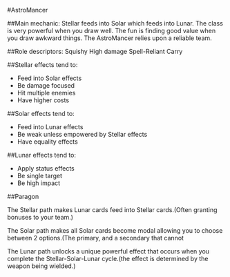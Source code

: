 #AstroMancer

##Main mechanic:
Stellar feeds into Solar which feeds into Lunar.
The class is very powerful when you draw well.
The fun is finding good value when you draw awkward things.
The AstroMancer relies upon a reliable team.


##Role descriptors:
Squishy
High damage
Spell-Reliant
Carry


##Stellar effects tend to:
- Feed into Solar effects
- Be damage focused
- Hit multiple enemies
- Have higher costs


##Solar effects tend to:
- Feed into Lunar effects
- Be weak unless empowered by Stellar effects
- Have equality effects


##Lunar effects tend to:
- Apply status effects
- Be single target
- Be high impact


##Paragon

The Stellar path makes Lunar cards feed into Stellar cards.(Often granting bonuses to your team.)

The Solar path makes all Solar cards become modal allowing you to choose between 2 options.(The primary, and a secondary that cannot 

The Lunar path unlocks a unique powerful effect that occurs when you complete the Stellar-Solar-Lunar cycle.(the effect is determined by the weapon being wielded.)




